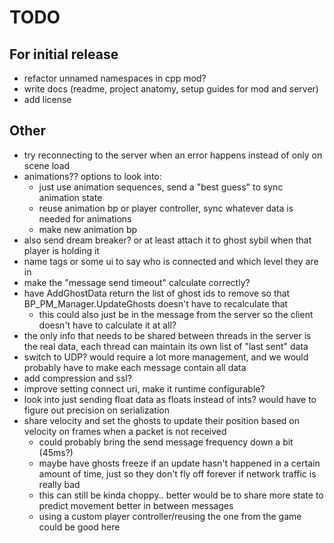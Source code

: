 # TODO

## For initial release

* refactor unnamed namespaces in cpp mod?
* write docs (readme, project anatomy, setup guides for mod and server)
* add license

## Other

* try reconnecting to the server when an error happens instead of only on scene load
* animations?? options to look into:
  * just use animation sequences, send a "best guess" to sync animation state
  * reuse animation bp or player controller, sync whatever data is needed for animations
  * make new animation bp
* also send dream breaker? or at least attach it to ghost sybil when that player is holding it
* name tags or some ui to say who is connected and which level they are in
* make the "message send timeout" calculate correctly?
* have AddGhostData return the list of ghost ids to remove so that BP_PM_Manager.UpdateGhosts doesn't have to recalculate that
  * this could also just be in the message from the server so the client doesn't have to calculate it at all?
* the only info that needs to be shared between threads in the server is the real data, each thread can maintain its own list of "last sent" data
* switch to UDP? would require a lot more management, and we would probably have to make each message contain all data
* add compression and ssl?
* improve setting connect uri, make it runtime configurable?
* look into just sending float data as floats instead of ints? would have to figure out precision on serialization
* share velocity and set the ghosts to update their position based on velocity on frames when a packet is not received
  * could probably bring the send message frequency down a bit (45ms?)
  * maybe have ghosts freeze if an update hasn't happened in a certain amount of time, just so they don't fly off forever if network traffic is really bad
  * this can still be kinda choppy.. better would be to share more state to predict movement better in between messages
  * using a custom player controller/reusing the one from the game could be good here

